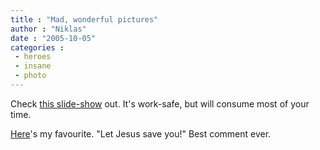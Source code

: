 ```yaml
---
title : "Mad, wonderful pictures"
author : "Niklas"
date : "2005-10-05"
categories : 
 - heroes
 - insane
 - photo
---
```


Check [this slide-show](http://www.wftv.com/slideshow/news/2691965/detail.html?qs=;s=1;w=400) out. It's work-safe, but will consume most of your time.

[Here](http://www.wftv.com/slideshow/2691965/detail.html?qs=;s=73;w=400)'s my favourite. "Let Jesus save you!" Best comment ever.
